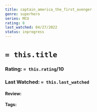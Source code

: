 ```yaml
---
title: captain_america_the_first_avenger
genre: superhero
series: MCU
rating: 8
last_watched: 04/27/2022
status: inprogress
---
```

# `= this.title`
### Rating: `= this.rating`/10
### Last Watched: `= this.last_watched`

#### Review:

#### Tags: